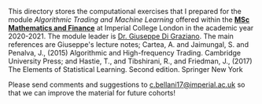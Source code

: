 This directory stores 
the computational exercises that I prepared for 
the module *Algorithmic Trading and Machine Learning*
 offered within the [__MSc Mathematics and Finance__](https://www.imperial.ac.uk/study/pg/mathematics/mathematics-finance/) 
at Imperial College London in the academic year 2020-2021.
 The module leader is [Dr. Giuseppe Di Graziano](https://www.linkedin.com/in/giuseppe-di-graziano-9b382834/?originalSubdomain=uk).
The main references are
Giuseppe's lecture notes; 
Cartea, A. and  Jaimungal, S. and Penalva, J., (2015) Algorithmic and High-frequency Trading. 
Cambridge University Press; 
and
Hastie, T., and  Tibshirani, R., and Friedman, J., (2017) The Elements of Statistical Learning. Second edition. Springer New York

Please send comments and suggestions to c.bellani17@imperial.ac.uk so that we can improve the material for future cohorts!
